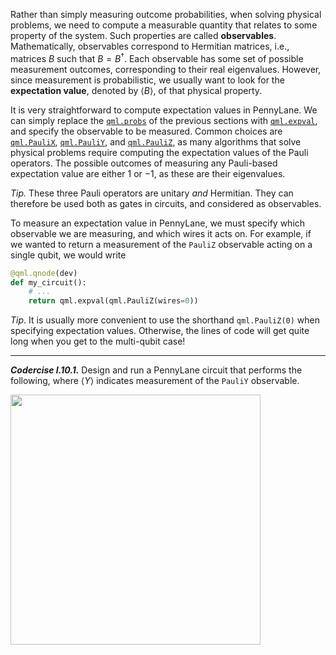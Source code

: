 Rather than simply measuring outcome probabilities, when solving physical
problems, we need to compute a measurable quantity that relates to some property
of the system. Such properties are called **observables**. Mathematically,
observables correspond to Hermitian matrices, i.e., matrices $B$ such that
$B=B^\dagger$. Each observable has some set of possible measurement outcomes,
corresponding to their real eigenvalues. However, since measurement is
probabilistic, we usually want to look for the **expectation value**, denoted by
$\langle B \rangle$, of that physical property.


It is very straightforward to compute expectation values in PennyLane. We can
simply replace the
[`qml.probs`](https://pennylane.readthedocs.io/en/stable/code/api/pennylane.probs.html)
of the previous sections with
[`qml.expval`](https://pennylane.readthedocs.io/en/stable/code/api/pennylane.expval.html),
and specify the observable to be measured. Common choices are
[`qml.PauliX`](https://pennylane.readthedocs.io/en/stable/code/api/pennylane.PauliX.html),
[`qml.PauliY`](https://pennylane.readthedocs.io/en/stable/code/api/pennylane.PauliY.html),
and
[`qml.PauliZ`](https://pennylane.readthedocs.io/en/stable/code/api/pennylane.PauliZ.html),
as many algorithms that solve physical problems require computing the
expectation values of the Pauli operators. The possible outcomes of measuring
any Pauli-based expectation value are either $1$ or $-1$, as these are their
eigenvalues.

*Tip.* These three Pauli operators are unitary *and* Hermitian. They
can therefore be used both as gates in circuits, and considered as observables.

To measure an expectation value in PennyLane, we must specify which observable
we are measuring, and which wires it acts on.  For example, if we wanted to
return a measurement of the `PauliZ` observable acting on a single qubit, we
would write

```python
@qml.qnode(dev)
def my_circuit():
    # ...    
    return qml.expval(qml.PauliZ(wires=0))
```

*Tip*. It is usually more convenient to use the shorthand `qml.PauliZ(0)` 
when specifying expectation values. Otherwise, the lines of code will get
quite long when you get to the multi-qubit case!



---

***Codercise I.10.1.*** Design and run a PennyLane circuit that performs the
   following, where $\langle Y \rangle$ indicates measurement of the `PauliY`
   observable.

<img src="pics/exercise_i101.svg" width="400px">